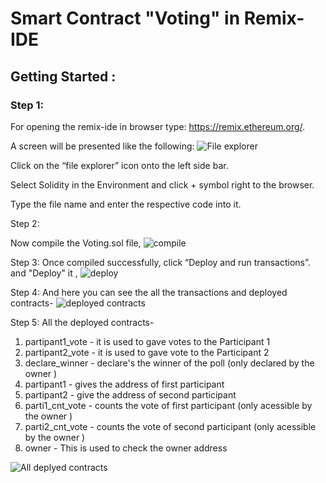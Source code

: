 # Smart Contract "Voting" in Remix-IDE


## Getting Started :


### Step 1:

For opening the remix-ide in browser type: https://remix.ethereum.org/.

A screen will be presented like the following:
![File explorer](https://user-images.githubusercontent.com/95535448/182686591-5ae38b05-1ea2-4532-9ee1-d368a43de36b.png)

Click on the “file explorer” icon onto the left side bar.

Select Solidity in the Environment and click + symbol right to the browser.

Type the file name and enter the respective code into it.

Step 2:

Now compile the Voting.sol file,
![compile](https://user-images.githubusercontent.com/95535448/182790166-d579baf4-16f6-4924-b0d3-3891119f1561.png)

Step 3:
Once compiled successfully, click “Deploy and run transactions”. and "Deploy" it ,
![deploy](https://user-images.githubusercontent.com/95535448/182790432-3c5bff42-5e2b-4d49-baf0-e6cdc2260922.png)

Step 4:
And here you can see the all the transactions and deployed contracts-
![deployed contracts](https://user-images.githubusercontent.com/95535448/182790663-beb4c612-e4fd-4f44-8cd4-e3caa2f0a05d.png)

Step 5:
All the deployed contracts-
1) partipant1_vote - it is used to gave votes to the Participant 1
2) partipant2_vote - it is used to gave vote to the Participant 2
3) declare_winner - declare's the winner of the poll (only declared by the owner )
4) partipant1 - gives the address of first participant
5) partipant2 - give the address of second participant
6) parti1_cnt_vote - counts the vote of first participant (only acessible by the owner )
7) parti2_cnt_vote - counts the vote of second participant (only acessible by the owner )
8) owner - This is used to check the owner address


![All deplyed contracts](https://user-images.githubusercontent.com/95535448/182790817-656888df-a4d4-4f07-a489-71a4e7ca8633.png)
